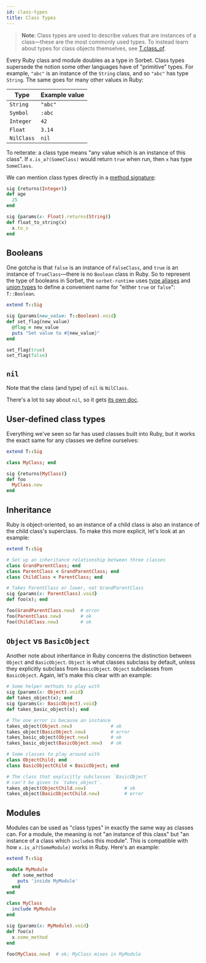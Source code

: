 ```yaml
---
id: class-types
title: Class Types
---
```


> **Note**: Class types are used to describe values that are instances of a
> class—these are the most commonly used types. To instead learn about types for
> class objects themselves, see [T.class_of](class-of.md).

Every Ruby class and module doubles as a type in Sorbet. Class types supersede
the notion some other languages have of "primitive" types. For example, `"abc"`
is an instance of the `String` class, and so `"abc"` has type `String`. The same
goes for many other values in Ruby:

| Type       | Example value |
| ---        | ---           |
| `String`   | `"abc"`       |
| `Symbol`   | `:abc`        |
| `Integer`  | `42`          |
| `Float`    | `3.14`        |
| `NilClass` | `nil`         |

To reiterate: a class type means "any value which is an instance of this class".
If `x.is_a?(SomeClass)` would return `true` when run, then `x` has type
`SomeClass`.

We can mention class types directly in a [method signature](sigs.md):

```ruby
sig {returns(Integer)}
def age
  25
end

sig {params(x: Float).returns(String)}
def float_to_string(x)
  x.to_s
end
```

## Booleans

One gotcha is that `false` is an instance of `FalseClass`, and `true` is an
instance of `TrueClass`—there is no `Boolean` class in Ruby. So to represent the
type of booleans in Sorbet, the `sorbet-runtime` uses [type
aliases](type-aliases.md) and [union types](union-types.md) to define a
convenient name for "either `true` or `false`": `T::Boolean`.

```ruby
extend T::Sig

sig {params(new_value: T::Boolean).void}
def set_flag(new_value)
  @flag = new_value
  puts "Set value to #{new_value}"
end

set_flag(true)
set_flag(false)
```

## `nil`

Note that the class (and type) of `nil` is `NilClass`.

There's a lot to say about `nil`, so it gets [its own doc](nilable-types.md).

## User-defined class types

Everything we've seen so far has used classes built into Ruby, but it works the
exact same for any classes we define ourselves:

```ruby
extend T::Sig

class MyClass; end

sig {returns(MyClass)}
def foo
  MyClass.new
end
```

## Inheritance

Ruby is object-oriented, so an instance of a child class is also an instance of
the child class's superclass. To make this more explicit, let's look at an
example:

```ruby
extend T::Sig

# Set up an inheritance relationship between three classes
class GrandParentClass; end
class ParentClass < GrandParentClass; end
class ChildClass < ParentClass; end

# Takes ParentClass or lower, not GrandParentClass
sig {params(x: ParentClass).void}
def foo(x); end

foo(GrandParentClass.new)  # error
foo(ParentClass.new)       # ok
foo(ChildClass.new)        # ok
```

## `Object` vs `BasicObject`

Another note about inheritance in Ruby concerns the distinction between `Object`
and `BasicObject`. `Object` is what classes subclass by default, unless they
explicitly subclass from `BasicObject`. `Object` subclasses from `BasicObject`.
Again, let's make this clear with an example:

```ruby
# Some helper methods to play with
sig {params(x: Object).void}
def takes_object(x); end
sig {params(x: BasicObject).void}
def takes_basic_object(x); end

# The one error is because an instance
takes_object(Object.new)              # ok
takes_object(BasicObject.new)         # error
takes_basic_object(Object.new)        # ok
takes_basic_object(BasicObject.new)   # ok

# Some classes to play around with
class ObjectChild; end
class BasicObjectChild < BasicObject; end

# The class that explicitly subclasses `BasicObject`
# can't be given to `takes_object`.
takes_object(ObjectChild.new)              # ok
takes_object(BasicObjectChild.new)         # error
```

## Modules

Modules can be used as "class types" in exactly the same way as classes can. For
a module, the meaning is not "an instance of this class" but "an instance of a
class which `include`s this module". This is compatible with how
`x.is_a?(SomeModule)` works in Ruby. Here's an example:

```ruby
extend T::Sig

module MyModule
  def some_method
    puts 'inside MyModule'
  end
end

class MyClass
  include MyModule
end

sig {params(x: MyModule).void}
def foo(x)
  x.some_method
end

foo(MyClass.new)  # ok; MyClass mixes in MyModule
```

